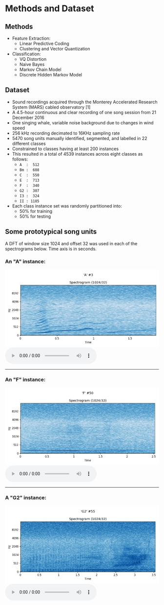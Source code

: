 # Methods and Dataset

## Methods

- Feature Extraction:
    - Linear Predictive Coding
    - Clustering and Vector Quantization
- Classification:
    - VQ Distortion
    - Naive Bayes
    - Markov Chain Model
    - Discrete Hidden Markov Model

## Dataset

- Sound recordings acquired through the Monterey Accelerated Research System (MARS) cabled observatory [1]
- A 4.5-hour continuous and clear recording of one song session from 21 December 2016
- One singing whale, variable noise background due to changes in wind speed
- 256 kHz recording decimated to 16KHz sampling rate
- 5470 song units manually identified, segmented, and labelled in 22 different classes
- Constrained to classes having at least 200 instances
- This resulted in a total of 4539 instances across eight classes as follows:
    - `A  :  512`
    - `Bm :  608`
    - `C  :  550`
    - `E  :  713`
    - `F  :  340`
    - `G2 :  307`
    - `I3 :  324`
    - `II : 1185 `
- Each class instance set was randomly partitioned into:
    - 50% for training
    - 50% for testing


## Some prototypical song units

A DFT of window size 1024 and offset 32 was used in each of the
spectrograms below. Time axis is in seconds.

### An "A" instance:

![](res/sgn.plot.spec_A_3.png)
<audio src="../res/00003.mp3" preload controls></audio>

---

### An "F" instance:

![](res/sgn.plot.spec_F_50.png)
<audio src="../res/00050.mp3" preload controls></audio>

---
### A "G2" instance:

![](res/sgn.plot.spec_G2_55.png)
<audio src="../res/00055.mp3" preload controls></audio>

